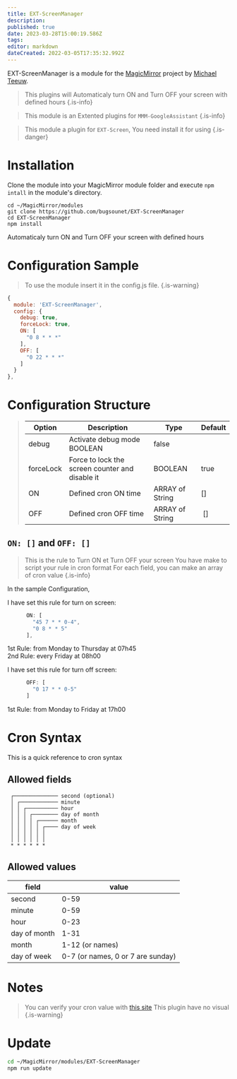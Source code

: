 ```yaml
---
title: EXT-ScreenManager
description: 
published: true
date: 2023-03-28T15:00:19.586Z
tags: 
editor: markdown
dateCreated: 2022-03-05T17:35:32.992Z
---
```


EXT-ScreenManager is a module for the [MagicMirror](https://github.com/MichMich/MagicMirror) project by [Michael Teeuw](https://github.com/MichMich).

> This plugins will Automaticaly turn ON and Turn OFF your screen with defined hours
{.is-info}

> This module is an Extented plugins for `MMM-GoogleAssistant`
{.is-info}

> This module a plugin for `EXT-Screen`, You need install it for using
{.is-danger}

# Installation
Clone the module into your MagicMirror module folder and execute `npm intall` in the module's directory.
```
cd ~/MagicMirror/modules
git clone https://github.com/bugsounet/EXT-ScreenManager
cd EXT-ScreenManager
npm install
```

Automaticaly turn ON and Turn OFF your screen with defined hours

# Configuration Sample
> To use the module insert it in the config.js file.
{.is-warning}

```js
{
  module: 'EXT-ScreenManager',
  config: {
    debug: true,
    forceLock: true,
    ON: [
      "0 8 * * *"
    ],
    OFF: [
      "0 22 * * *"
    ]
  }
},
```

# Configuration Structure

> | Option  | Description | Type | Default |
> | ------- | --- | --- | ---
> | debug| Activate debug mode BOOLEAN| false
> | forceLock| Force to lock the screen counter and disable it | BOOLEAN | true
> | ON | Defined cron ON time | ARRAY of String | []
> | OFF | Defined cron OFF time | ARRAY of String | []

## `ON: []` and `OFF: []`

> This is the rule to Turn ON et Turn OFF your screen
> You have make to script your rule in cron format
> For each field, you can make an array of cron value
{.is-info}

In the sample Configuration,

I have set this rule for turn on screen:
```js
      ON: [
        "45 7 * * 0-4",
        "0 8 * * 5"
      ],
```
1st Rule: from Monday to Thursday at 07h45<br>
2nd Rule: every Friday at 08h00<br>

I have set this rule for turn off screen:
```js
      OFF: [
        "0 17 * * 0-5"
      ]
```
1st Rule: from Monday to Friday at 17h00

# Cron Syntax

This is a quick reference to cron syntax

## Allowed fields

```
 ┌────────────── second (optional)
 │ ┌──────────── minute
 │ │ ┌────────── hour
 │ │ │ ┌──────── day of month
 │ │ │ │ ┌────── month
 │ │ │ │ │ ┌──── day of week
 │ │ │ │ │ │
 │ │ │ │ │ │
 * * * * * *
```

## Allowed values

|     field    |        value        |
|--------------|---------------------|
|    second    |         0-59        |
|    minute    |         0-59        |
|     hour     |         0-23        |
| day of month |         1-31        |
|     month    |     1-12 (or names) |
|  day of week |     0-7 (or names, 0 or 7 are sunday)  |

# Notes
>   You can verify your cron value with [this site](https://crontab.guru/)
>   This plugin have no visual
{.is-warning}


# Update

  ```sh
  cd ~/MagicMirror/modules/EXT-ScreenManager
  npm run update
  ```
